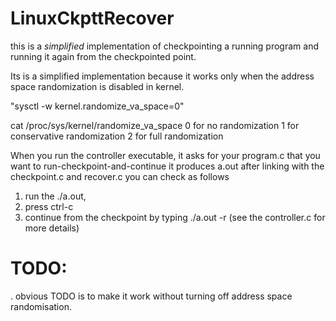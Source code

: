 LinuxCkpttRecover
=================

this is a *simplified* implementation of checkpointing a running program
and running it again from the checkpointed point.

Its is a simplified implementation because it works only when the
address space randomization is disabled in kernel.

"sysctl -w kernel.randomize_va_space=0"

cat /proc/sys/kernel/randomize_va_space
0 for no randomization
1 for conservative randomization
2 for full randomization

When you run the controller executable,
it asks for your program.c that you want to run-checkpoint-and-continue
it produces a.out after linking with the checkpoint.c and recover.c
you can check as follows
1. run the ./a.out,
2. press ctrl-c
3. continue from the checkpoint by typing ./a.out -r
(see the controller.c for more details)

TODO:
====
. obvious TODO is to make it work without turning off address space randomisation.
